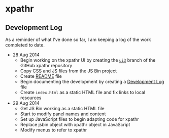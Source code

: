 # xpathr


## Development Log

As a reminder of what I've done so far, I am keeping a log of the work completed to date.

 - 28 Aug 2014
 	 - Begin working on the xpathr UI by creating the [`ui3`](https://github.com/bauhouse/xpathr/tree/ui3) branch of the GitHub xpathr repository
 	 - Copy [CSS](https://github.com/jsbin/jsbin/tree/master/public/css) and [JS](https://github.com/jsbin/jsbin/tree/master/public/js) files from the JS Bin project
 	 - Create [README](https://github.com/bauhouse/xpathr/tree/ui3/README.md) file
 	 - Begin documenting the development by creating a [Development Log](https://github.com/bauhouse/xpathr/tree/ui3/docs/log.md) file
 	 - Create `index.html` as a static HTML file and fix links to local resources
 - 29 Aug 2014
   - Get JS Bin working as a static HTML file
   - Start to modify panel names and content
   - Set up JavaScript files to begin adapting code for xpathr
   - Replace jsbin object with xpathr object in JavaScript
   - Modify menus to refer to xpathr
